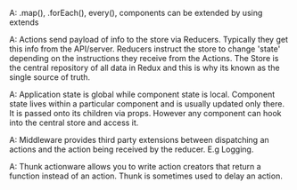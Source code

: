 A: .map(), .forEach(), every(), components can be extended by using extends

A: Actions send payload of info to the store via Reducers. Typically they get this info from the API/server.
   Reducers instruct the store to change 'state' depending on the instructions they receive from the Actions.
   The Store is the central repository of all data in Redux and this is why its known as the single source of truth.

A: Application state is global while component state is local. Component state lives within a particular component and is usually updated only there.
   It is passed onto its children via props. However any component can hook into the central store and access it.

A: Middleware provides third party extensions between dispatching an actions and the action being received by the reducer. E.g Logging.

A: Thunk actionware allows you to write action creators that return a function instead of an action. Thunk is sometimes used to delay an action.